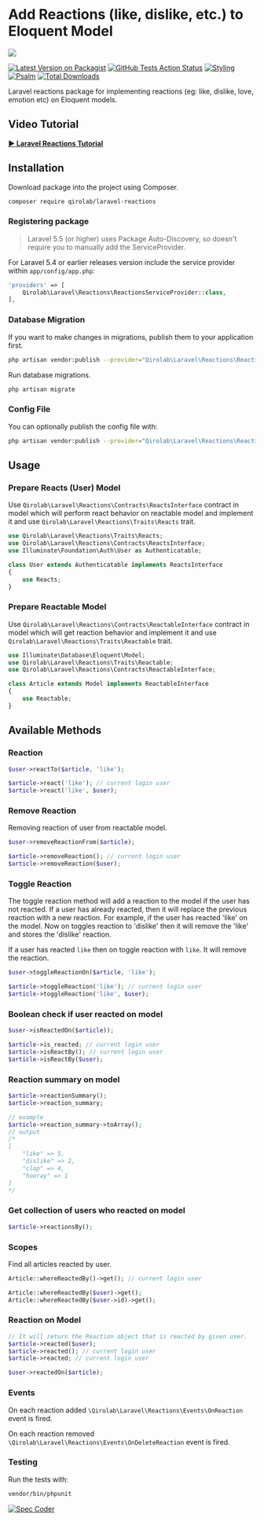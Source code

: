 # Add Reactions (like, dislike, etc.) to Eloquent Model

<img src="https://i.imgur.com/RQApy96.png" />

[![Latest Version on Packagist](https://img.shields.io/packagist/v/qirolab/laravel-reactions.svg?style=flat-square)](https://packagist.org/packages/qirolab/laravel-reactions)
[![GitHub Tests Action Status](https://img.shields.io/github/workflow/status/qirolab/laravel-reactions/Tests?label=Tests)](https://github.com/qirolab/laravel-reactions/actions?query=workflow%3ATests+branch%3Amaster)
[![Styling](https://github.com/qirolab/laravel-reactions/workflows/Check%20&%20fix%20styling/badge.svg)](https://github.com/qirolab/laravel-reactions/actions?query=workflow%3A%22Check+%26+fix+styling%22)
[![Psalm](https://github.com/qirolab/laravel-reactions/workflows/Psalm/badge.svg)](https://github.com/qirolab/laravel-reactions/actions?query=workflow%3APsalm)
[![Total Downloads](https://img.shields.io/packagist/dt/qirolab/laravel-reactions.svg?style=flat-square)](https://packagist.org/packages/qirolab/laravel-reactions)

Laravel reactions package for implementing reactions (eg: like, dislike, love,
emotion etc) on Eloquent models.

## Video Tutorial

**[ ▶️ Laravel Reactions Tutorial](https://www.youtube.com/watch?v=VMaXBYYDfg8)**

## Installation

Download package into the project using Composer.

```bash
composer require qirolab/laravel-reactions
```

### Registering package
> Laravel 5.5 (or higher) uses Package Auto-Discovery, so doesn't require you to manually add the ServiceProvider.

For Laravel 5.4 or earlier releases version include the service provider within `app/config/app.php`:

```php
'providers' => [
    Qirolab\Laravel\Reactions\ReactionsServiceProvider::class,
],
```

### Database Migration
If you want to make changes in migrations, publish them to your application first.

```bash
php artisan vendor:publish --provider="Qirolab\Laravel\Reactions\ReactionsServiceProvider" --tag=migrations
```

Run database migrations.
```bash
php artisan migrate
```

### Config File
You can optionally publish the config file with:
```bash
php artisan vendor:publish --provider="Qirolab\Laravel\Reactions\ReactionsServiceProvider" --tag="config"
```

## Usage

### Prepare Reacts (User) Model
Use `Qirolab\Laravel\Reactions\Contracts\ReactsInterface` contract in model which will perform react behavior on reactable model and implement it and use `Qirolab\Laravel\Reactions\Traits\Reacts` trait.

```php
use Qirolab\Laravel\Reactions\Traits\Reacts;
use Qirolab\Laravel\Reactions\Contracts\ReactsInterface;
use Illuminate\Foundation\Auth\User as Authenticatable;

class User extends Authenticatable implements ReactsInterface
{
    use Reacts;
}
```

### Prepare Reactable Model

Use `Qirolab\Laravel\Reactions\Contracts\ReactableInterface` contract in model which will get reaction behavior and implement it and use `Qirolab\Laravel\Reactions\Traits\Reactable` trait.

```php
use Illuminate\Database\Eloquent\Model;
use Qirolab\Laravel\Reactions\Traits\Reactable;
use Qirolab\Laravel\Reactions\Contracts\ReactableInterface;

class Article extends Model implements ReactableInterface
{
    use Reactable;
}
```

## Available Methods

### Reaction
```php
$user->reactTo($article, 'like');

$article->react('like'); // current login user
$article->react('like', $user);
```

### Remove Reaction
Removing reaction of user from reactable model.
```php
$user->removeReactionFrom($article);

$article->removeReaction(); // current login user
$article->removeReaction($user);
```

### Toggle Reaction
The toggle reaction method will add a reaction to the model if the user has not reacted. If a user has already reacted, then it will replace the previous reaction with a new reaction. For example, if the user has reacted 'like' on the model. Now on toggles reaction to 'dislike' then it will remove the 'like' and stores the 'dislike' reaction.

If a user has reacted `like` then on toggle reaction with `like`. It will remove the reaction.

```php
$user->toggleReactionOn($article, 'like');

$article->toggleReaction('like'); // current login user
$article->toggleReaction('like', $user);
```

### Boolean check if user reacted on model

```php
$user->isReactedOn($article));

$article->is_reacted; // current login user
$article->isReactBy(); // current login user
$article->isReactBy($user);
```

### Reaction summary on model
```php
$article->reactionSummary();
$article->reaction_summary;

// example
$article->reaction_summary->toArray();
// output
/*
[
    "like" => 5,
    "dislike" => 2,
    "clap" => 4,
    "hooray" => 1
]
*/
```

### Get collection of users who reacted on model
```php
$article->reactionsBy();
```

### Scopes
Find all articles reacted by user.
```php
Article::whereReactedBy()->get(); // current login user

Article::whereReactedBy($user)->get();
Article::whereReactedBy($user->id)->get();
```

### Reaction on Model
```php
// It will return the Reaction object that is reacted by given user.
$article->reacted($user);
$article->reacted(); // current login user
$article->reacted; // current login user

$user->reactedOn($article);
```

### Events

On each reaction added `\Qirolab\Laravel\Reactions\Events\OnReaction` event is fired.

On each reaction removed `\Qirolab\Laravel\Reactions\Events\OnDeleteReaction` event is fired.

### Testing

Run the tests with:

```bash
vendor/bin/phpunit
```

[![Spec Coder](https://i.imgur.com/lqkt7a3.png)](https://qirolab.com/spec-coder)
